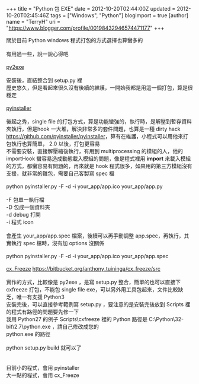 +++
title = "Python 包 EXE"
date = 2012-10-20T02:44:00Z
updated = 2012-10-20T02:45:46Z
tags = ["Windows", "Python"]
blogimport = true 
[author]
	name = "TerryH"
	uri = "https://www.blogger.com/profile/00198432946574471177"
+++

關於目前 Python windows 程式打包的方式選擇也算蠻多的<br /><br />有用過一些，說一說心得吧<br /><br /><a href="http://www.py2exe.org/">py2exe</a> <br /><br />安裝後，直結整合到 setup.py 裡<br />歷史悠久，但是看起來很久沒有後續的維護，一開始我都是用這一個打包，算是很穩定<br /><br /><a href="http://www.pyinstaller.org/">pyinstaller</a><br /><br />後起之秀，single file 的打包方式，算是功能蠻強的，執行時，是解壓到暫存資料夾執行，但是hook 一大堆，解決非常多的套件問題，也算是一種 dirty  hack <a href="https://github.com/pyinstaller/pyinstaller">https://github.com/pyinstaller/pyinstaller</a>，算有在維護，小程式可以用他來打包執行也算簡單， 2.0 以後，打包更容易<br />不需要安裝，直接解壓縮後執行，有用到 multiprocessing 的模組的人，他的 importHook 蠻容易造成動態載入模組的問題，像是程式裡用 __import__ 來載入模組的方式，都蠻容易有問題的，再來就是 hook 程式很多，如果用的第三方模組沒有支援，就非常的難包，需要自己客製寫 spec 檔<br /><br />python pyinstaller.py -F -d -i your_app/app.ico your_app/app.py<br /><br />-F 包單一執行檔<br />-D 包成一個資料夾<br />-d debug 打開<br />-i 程式 icon<br /><br />會產生 your_app/app.spec 檔案，後續可以再手動調整 app.spec，再執行，其實執行 spec 檔時，沒有加 options 沒關係<br /><br />python pyinstaller.py -F -d -i your_app/app.ico your_app/app.spec<br /><br /><a href="http://cx-freeze.sourceforge.net/">cx_Freeze</a> <a href="https://bitbucket.org/anthony_tuininga/cx_freeze/src">https://bitbucket.org/anthony_tuininga/cx_freeze/src</a><br /><br />實作的方式，比較像是 py2exe ，是寫 setup.py 整合，簡單的也可以直接下 cxfreeze 打包，不能包 single file exe，可以另外用工具包起來，文件比較缺乏，唯一有支援 Python3 <br />安裝完後，可以直接參考範例寫 setup.py ，要注意的是安裝完後放到 Scripts 裡的程式有路徑的問題要先修一下<br />我用 Python27 的例子 Scripts\cxfreeze 裡的 Python 路徑是 C:\Python\32-bit\2.7\python.exe ，請自己修改成您的<br />python.exe 的路徑<br /><br />python setup.py build 就可以了<br /><br /><br />目前小的程式，會用 pyinstaller<br />大一點的程式，會用 cx_Freeze<br /><br /><br />
